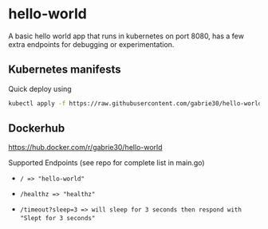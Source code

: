 # hello-world

A basic hello world app that runs in kubernetes on port 8080, has a few extra endpoints for debugging or experimentation.

## Kubernetes manifests

Quick deploy using 

```bash
kubectl apply -f https://raw.githubusercontent.com/gabrie30/hello-world/main/kubernetes-manifests.yaml
```

## Dockerhub

https://hub.docker.com/r/gabrie30/hello-world

Supported Endpoints (see repo for complete list in main.go)

* `/ => "hello-world"`

* `/healthz => "healthz"`

* `/timeout?sleep=3 => will sleep for 3 seconds then respond with "Slept for 3 seconds"`
​
